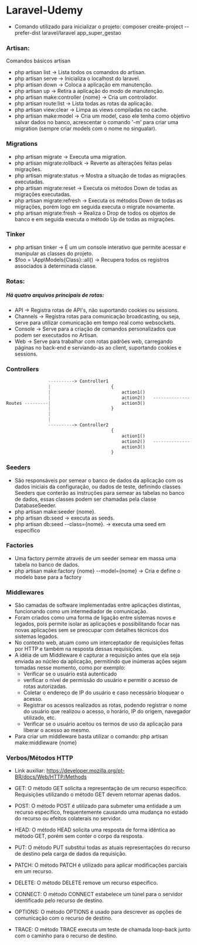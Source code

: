 # Laravel-Udemy

- Comando utilizado para inicializar o projeto: composer create-project --prefer-dist laravel/laravel app_super_gestao

### Artisan:


Comandos básicos artisan

* php artisan list                      -> Lista todos os comandos do artisan.
* php artisan serve                     -> Inicializa o localhost do laravel.
* php artisan down                      -> Coloca a aplicação em manutenção.
* php artisan up                        -> Retira a aplicação do modo de manutenção.
* php artisan make:controller {nome}    -> Cria um controlador.
* php artisan route:list                -> Lista todas as rotas da aplicação.
* php artisan view:clear                -> Limpa as views compiladas no cache.
* php artisan make:model                -> Cria um model, caso ele tenha como objetivo salvar dados no banco, acrescentar o comando '-m' para criar 
                                           uma migration (sempre criar models com o nome no singualar).


### Migrations

* php artisan migrate                   -> Executa uma migration.
* php artisan migrate:rollback          -> Reverte as alterações feitas pelas migrações.
* php artisan migrate:status            -> Mostra a situação de todas as migrações executadas.
* php artisan migrate:reset             -> Executa os métodos Down de todas as migrações executadas.
* php artisan migrate:refresh           -> Executa os métodos Down de todas as migrações, porém logo em seguida executa o migrate novamente.
* php artisan migrate:fresh             -> Realiza o Drop de todos os objetos de banco e em seguida executa o método Up de todas as migrações.


### Tinker

* php artisan tinker                    -> É um um console interativo que permite acessar e manipular as classes do projeto.
* $foo = \App\Models\{Class}::all()     -> Recupera todos os registros associados à determinada classe.

### Rotas:

##### Há quatro arquivos principais de rotas:

* API       -> Registra rotas de API's, não suportando cookies ou sessions.
* Channels  -> Registra rotas para comunicação broadcasting, ou seja, serve para utilizar comunicação em tempo real como websockets.
* Console   -> Serve para a criação de comandos personalizados que podem ser executados no Artisan.
* Web       -> Serve para trabalhar com rotas padrões web, carregando páginas no back-end e serviando-as ao client, suportando cookies e sessions.

### Controllers
~~~php
                ----------> Controller1 
                |                       {
                |                           action1()   
                |                           action2()   ----------------
Routes ---------|                           action3()                   |
                |                       }                               |
                |                                                       |
                |                                                       |------------> Views
                ----------> Controller2                                 |
                                        {                               |
                                            action1()                   |
                                            action2()   -----------------
                                            action3()
                                        }
~~~


### Seeders

* São responsáveis por semear o banco de dados da aplicação com os dados iniciais da configuração, ou dados de teste, definindo classes Seeders que conterão as instruções para semear as tabelas no banco de dados, essas classes podem ser chamadas pela classe DatabaseSeeder.
* php artisan make:seeder {nome}.
* php artisan db:seed -> executa as seeds.
* php artisan db:seed --class={nome}. -> executa uma seed em específico


### Factories

* Uma factory permite através de um seeder semear em massa uma tabela no banco de dados.
* php artisan make:factory {nome} --model={nome} -> Cria e define o modelo base para a factory


### Middlewares

* São camadas de software implementadas entre aplicações distintas, funcionando como um intermediador de comunicação.
* Foram criados como uma forma de ligação entre sistemas novos e legados, pois permite isolar as aplicações e possibilitando focar nas novas aplicações sem se preocupar com detalhes técnicos dos sistemas legados.
* No contexto web, atuam como um interceptador de requisições feitas por HTTP e também na resposta dessas requisições.
* A idéia de um Middleware é capturar a requisição antes que ela seja enviada ao núcleo da aplicação, permitindo que inúmeras ações sejam tomadas nesse momento, como por exemplo:
    - Verificar se o usuário está autenticado 
    - verificar o nível de permissão do usuário e permitir o acesso de rotas autorizadas.
    - Coletar o endereço de IP do usuário e caso necessário bloquear o acesso.
    - Registrar os acessos realizados as rotas, podendo registrar o nome do usuário que realizou o acesso, o horário, IP do origem, navegador utilizado, etc.
    - Verificar se o usuário aceitou os termos de uso da aplicação para liberar o acesso ao mesmo.
* Para criar um middleware basta utilizar o comando: php artisan make:middleware {nome}


### Verbos/Métodos HTTP

* Link auxiliar: https://developer.mozilla.org/pt-BR/docs/Web/HTTP/Methods

* GET: O método GET solicita a representação de um recurso específico. Requisições utilizando o método GET devem retornar apenas dados.

* POST: O método POST é utilizado para submeter uma entidade a um recurso específico, frequentemente causando uma mudança no estado do recurso ou efeitos colaterais no servidor.

* HEAD: O método HEAD solicita uma resposta de forma idêntica ao método GET, porém sem conter o corpo da resposta.

* PUT: O método PUT substitui todas as atuais representações do recurso de destino pela carga de dados da requisição.

* PATCH: O método PATCH é utilizado para aplicar modificações parciais em um recurso.

* DELETE: O método DELETE remove um recurso específico.

* CONNECT: O método CONNECT estabelece um túnel para o servidor identificado pelo recurso de destino.

* OPTIONS: O método OPTIONS é usado para descrever as opções de comunicação com o recurso de destino.

* TRACE: O método TRACE executa um teste de chamada loop-back junto com o caminho para o recurso de destino.


